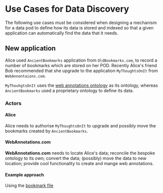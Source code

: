 # Use Cases for Data Discovery

The following use cases must be considered when designing a mechanism for a data pod to define how its data is stored and indexed so that a given application can automatically find the data that it needs.

## New application

Alice used `AncientBookmarks` application from `OldBookmarks.com`, to record a number of bookmarks which are stored on her POD.  Recently Alice's friend Bob recommended that she upgrade to the application `MyThoughtsOnIt` from `WebAnnontaions.com`.

`MyThouhgtsOnIt` uses the [web annotations ontology](https://www.w3.org/TR/annotation-vocab/#motivation) as its ontology, 
whereas `AncientBookmarks` used a proprietary ontology to define its data.

### Actors

#### Alice

Alice needs to authorise `MyThoughtsOnIt` to upgrade and possibly move the bookmarks created by `AncientBookmarks`.

#### WebAnnotations.com

**WebAnnotations.com** needs to locate Alice's data; reconcile the bespoke ontology to its own; 
convert the data; (possibly) move the data to new location; 
provide cool functionality to create and mange web annotations.

#### Example approach

Using the [bookmark file](https://anvil1.inrupt.net/public/bookmarks.ttl)